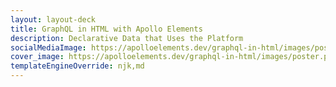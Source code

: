 ```yaml
---
layout: layout-deck
title: GraphQL in HTML with Apollo Elements
description: Declarative Data that Uses the Platform
socialMediaImage: https://apolloelements.dev/graphql-in-html/images/poster.png
cover_image: https://apolloelements.dev/graphql-in-html/images/poster.png
templateEngineOverride: njk,md
---
```


<link data-helmet
      rel="stylesheet"
      href="{{ '/decks/graphql-in-html/style.css' | asset | url }}"/>
<link data-helmet
      rel="stylesheet"
      href="https://cdn.jsdelivr.net/npm/@shoelace-style/shoelace@2.0.0-beta.50/dist/themes/dark.css">
<script data-helmet type="module"
        src="https://cdn.jsdelivr.net/npm/@shoelace-style/shoelace@2.0.0-beta.50/dist/shoelace.js"></script>
